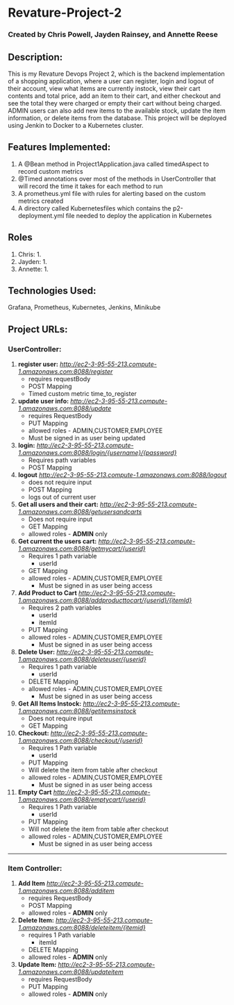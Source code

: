 # Revature-Project-2
### Created by Chris Powell, Jayden Rainsey, and Annette Reese
## Description:
This is my Revature Devops Project 2,
which is the backend implementation of a shopping application, where a user can register, login and
logout of their account, view what items are currently instock, view their cart contents and total
price, add an item to their cart, and either checkout and see the total they were charged or 
empty their cart without being charged. ADMIN users can also add new items to the available stock,
update the item information, or delete items from the database. This project will be deployed using Jenkin to Docker
to a Kubernetes cluster.
## Features Implemented:
1. A @Bean method in Project1Application.java called timedAspect to record custom metrics
2. @Timed annotations over most of the methods in UserController that will record the time it 
takes for each method to run
3. A prometheus.yml file with rules for alerting based on the custom metrics created
4. A directory called Kubernetesfiles which contains the p2-deployment.yml file needed to deploy the 
application in Kubernetes

## Roles
1. Chris:
   1. 
2. Jayden:
   1. 
3. Annette:
   1. 

## Technologies Used:
Grafana, Prometheus, Kubernetes, Jenkins, Minikube 

## Project URLs: 
### UserController:
1. **register user:** _http://ec2-3-95-55-213.compute-1.amazonaws.com:8088/register_
    * requires requestBody
    * POST Mapping
    * Timed custom metric time_to_register 
2. **update user info:** _http://ec2-3-95-55-213.compute-1.amazonaws.com:8088/update_
    * requires RequestBody
    * PUT Mapping
    * allowed roles - ADMIN,CUSTOMER,EMPLOYEE
    * Must be signed in as user being updated
3. **login:** _http://ec2-3-95-55-213.compute-1.amazonaws.com:8088/login/{username}/{password}_
    * Requires path variables
    * POST Mapping
4. **logout** _http://ec2-3-95-55-213.compute-1.amazonaws.com:8088/logout_
    * does not require input
    * POST Mapping
    * logs out of current user
5. **Get all users and their cart:** _http://ec2-3-95-55-213.compute-1.amazonaws.com:8088/getusersandcarts_
    * Does not require input
    * GET Mapping
    * allowed roles - **ADMIN** only
6. **Get current the users cart:** _http://ec2-3-95-55-213.compute-1.amazonaws.com:8088/getmycart/{userid}_
    * Requires 1 path variable
      * userId
    * GET Mapping
    * allowed roles - ADMIN,CUSTOMER,EMPLOYEE
      * Must be signed in as user being access
7. **Add Product to Cart** _http://ec2-3-95-55-213.compute-1.amazonaws.com:8088/addproducttocart/{userid}/{itemId}_
    * Requires 2 path variables
      * userId
      * itemId
    * PUT Mapping
    * allowed roles - ADMIN,CUSTOMER,EMPLOYEE
      * Must be signed in as user being access
8. **Delete User:** _http://ec2-3-95-55-213.compute-1.amazonaws.com:8088/deleteuser/{userid}_
   * Requires 1 path variable
     * userId
   * DELETE Mapping
   * allowed roles - ADMIN,CUSTOMER,EMPLOYEE
       * Must be signed in as user being access
9. **Get All Items Instock:** _http://ec2-3-95-55-213.compute-1.amazonaws.com:8088/getitemsinstock_
    * Does not require input
    * GET Mapping
10. **Checkout:** _http://ec2-3-95-55-213.compute-1.amazonaws.com:8088/checkout/{userid}_
    * Requires 1 Path variable
      * userId
    * PUT Mapping
    * Will delete the item from table after checkout
    * allowed roles - ADMIN,CUSTOMER,EMPLOYEE
       * Must be signed in as user being access
11. **Empty Cart** _http://ec2-3-95-55-213.compute-1.amazonaws.com:8088/emptycart/{userid}_
    * Requires 1 Path variable
      * userId
    * PUT Mapping
    * Will not delete the item from table after checkout
    * allowed roles - ADMIN,CUSTOMER,EMPLOYEE
      * Must be signed in as user being access
---
### Item Controller:
1. **Add Item** _http://ec2-3-95-55-213.compute-1.amazonaws.com:8088/additem_
    * requires RequestBody
    * POST Mapping
    * allowed roles - **ADMIN** only
2. **Delete Item:** _http://ec2-3-95-55-213.compute-1.amazonaws.com:8088/deleteitem/{itemid}_
    * requires 1 Path variable
      * itemId
    * DELETE Mapping
    * allowed roles - **ADMIN** only
3. **Update Item:** _http://ec2-3-95-55-213.compute-1.amazonaws.com:8088/updateitem_
    * requires RequestBody
    * PUT Mapping
    * allowed roles - **ADMIN** only